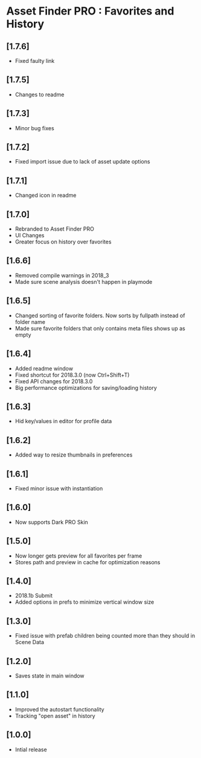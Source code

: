# Asset Finder PRO : Favorites and History

## [1.7.6]
- Fixed faulty link

## [1.7.5]
- Changes to readme

## [1.7.3]
- Minor bug fixes

## [1.7.2]
- Fixed import issue due to lack of asset update options

## [1.7.1]
- Changed icon in readme

## [1.7.0]
- Rebranded to Asset Finder PRO
- UI Changes
- Greater focus on history over favorites

## [1.6.6]
- Removed compile warnings in 2018_3
- Made sure scene analysis doesn't happen in playmode

## [1.6.5]
- Changed sorting of favorite folders. Now sorts by fullpath instead of folder name
- Made sure favorite folders that only contains meta files shows up as empty

## [1.6.4]
- Added readme window
- Fixed shortcut for 2018.3.0 (now Ctrl+Shift+T)
- Fixed API changes for 2018.3.0
- Big performance optimizations for saving/loading history

## [1.6.3]
- Hid key/values in editor for profile data

## [1.6.2]
- Added way to resize thumbnails in preferences

## [1.6.1]
- Fixed minor issue with instantiation

## [1.6.0]
- Now supports Dark PRO Skin

## [1.5.0]
- Now longer gets preview for all favorites per frame
- Stores path and preview in cache for optimization reasons

## [1.4.0]
- 2018.1b Submit
- Added options in prefs to minimize vertical window size

## [1.3.0]
- Fixed issue with prefab children being counted more than they should in Scene Data

## [1.2.0]
- Saves state in main window

## [1.1.0]
- Improved the autostart functionality
- Tracking "open asset" in history

## [1.0.0]
- Intial release

